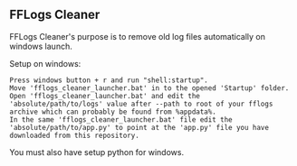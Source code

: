 ## FFLogs Cleaner

FFLogs Cleaner's purpose is to remove old log files automatically on windows launch.

Setup on windows:
```
Press windows button + r and run "shell:startup".
Move 'fflogs_cleaner_launcher.bat' in to the opened 'Startup' folder.
Open 'fflogs_cleaner_launcher.bat' and edit the 'absolute/path/to/logs' value after --path to root of your fflogs archive which can probably be found from %appdata%.
In the same 'fflogs_cleaner_launcher.bat' file edit the 'absolute/path/to/app.py' to point at the 'app.py' file you have downloaded from this repository.
```

You must also have setup python for windows.